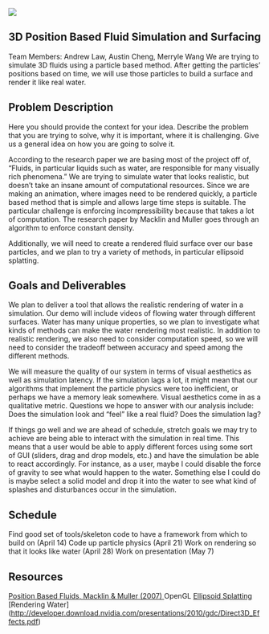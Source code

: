 ![](https://cs184.eecs.berkeley.edu/uploads/article_images/32_1.jpg)

## 3D Position Based Fluid Simulation and Surfacing

Team Members: Andrew Law, Austin Cheng, Merryle Wang
We are trying to simulate 3D fluids using a particle based method. After getting the particles’ positions based on time, we will use those particles to build a surface and render it like real water. 

## Problem Description

Here you should provide the context for your idea. Describe the problem that you are trying to solve, why it is important, where it is challenging. Give us a general idea on how you are going to solve it.

According to the research paper we are basing most of the project off of, “Fluids, in particular liquids such as water, are responsible for many visually rich phenomena.” We are trying to simulate water that looks realistic, but doesn’t take an insane amount of computational resources. Since we are making an animation, where images need to be rendered quickly, a particle based method that is simple and allows large time steps is suitable. The particular challenge is enforcing incompressibility because that takes a lot of computation. The research paper by Macklin and Muller goes through an algorithm to enforce constant density.

Additionally, we will need to create a rendered fluid surface over our base particles, and we plan to try a variety of methods, in particular ellipsoid splatting.


## Goals and Deliverables

We plan to deliver a tool that allows the realistic rendering of water in a simulation. Our demo will include videos of flowing water through different surfaces. Water has many unique properties, so we plan to investigate what kinds of methods can make the water rendering most realistic. In addition to realistic rendering, we also need to consider computation speed, so we will need to consider the tradeoff between accuracy and speed among the different methods. 

We will measure the quality of our system in terms of visual aesthetics as well as simulation latency. If the simulation lags a lot, it might mean that our algorithms that implement the particle physics were too inefficient, or perhaps we have a memory leak somewhere. Visual aesthetics come in as a qualitative metric. Questions we hope to answer with our analysis include: 
Does the simulation look and “feel” like a real fluid? Does the simulation lag?

If things go well and we are ahead of schedule, stretch goals we may try to achieve are being able to interact with the simulation in real time. This means that a user would be able to apply different forces using some sort of GUI (sliders, drag and drop models, etc.) and have the simulation be able to react accordingly. For instance, as a user, maybe I could disable the force of gravity to see what would happen to the water. Something else I could do is maybe select a solid model and drop it into the water to see what kind of splashes and disturbances occur in the simulation.

## Schedule

Find good set of tools/skeleton code to have a framework from which to build on (April 14)
Code up particle physics (April 21)
Work on rendering so that it looks like water (April 28)
Work on presentation (May 7)

## Resources

[Position Based Fluids, Macklin & Muller (2007) ](http://mmacklin.com/pbf_sig_preprint.pdf)
OpenGL
[Ellipsoid Splatting](http://www.cs.rug.nl/~roe/courses/acg/rendering)
[Rendering Water] (http://developer.download.nvidia.com/presentations/2010/gdc/Direct3D_Effects.pdf)

